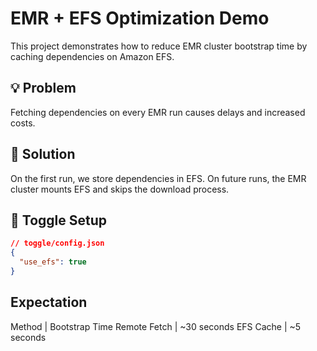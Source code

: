 # EMR + EFS Optimization Demo

This project demonstrates how to reduce EMR cluster bootstrap time by caching dependencies on Amazon EFS.

## 💡 Problem
Fetching dependencies on every EMR run causes delays and increased costs.

## 🚀 Solution
On the first run, we store dependencies in EFS. On future runs, the EMR cluster mounts EFS and skips the download process.

## 🔁 Toggle Setup
```json
// toggle/config.json
{
  "use_efs": true
}
```

## Expectation
Method | Bootstrap Time
Remote Fetch | ~30 seconds
EFS Cache | ~5 seconds
